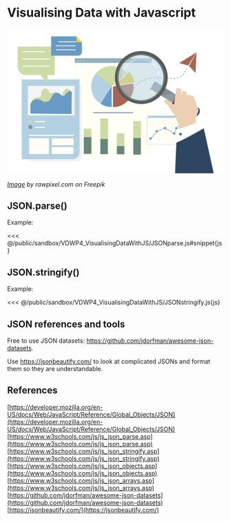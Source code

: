 # Visualising Data with Javascript

![Visualising data with JavaScript](./images/data.png)

*[Image](https://www.freepik.com/free-vector/business-performance-analysis-with-graphs_3425212.htm) by rawpixel.com on Freepik*


## JSON.parse()

Example:

<<< @/public/sandbox/VDWP4_VisualisingDataWithJS/JSONparse.js#snippet{js}


## JSON.stringify()

Example:

<<< @/public/sandbox/VDWP4_VisualisingDataWithJS/JSONstringify.js{js}


## JSON references and tools

Free to use JSON datasets: https://github.com/jdorfman/awesome-json-datasets.

Use https://jsonbeautify.com/ to look at complicated JSONs and format them so they are understandable.



## References
[https://developer.mozilla.org/en-US/docs/Web/JavaScript/Reference/Global_Objects/JSON](https://developer.mozilla.org/en-US/docs/Web/JavaScript/Reference/Global_Objects/JSON)  
[https://www.w3schools.com/js/js_json_parse.asp](https://www.w3schools.com/js/js_json_parse.asp)  
[https://www.w3schools.com/js/js_json_stringify.asp](https://www.w3schools.com/js/js_json_stringify.asp)  
[https://www.w3schools.com/js/js_json_objects.asp](https://www.w3schools.com/js/js_json_objects.asp)  
[https://www.w3schools.com/js/js_json_arrays.asp](https://www.w3schools.com/js/js_json_arrays.asp)  
[https://github.com/jdorfman/awesome-json-datasets](https://github.com/jdorfman/awesome-json-datasets)  
[https://jsonbeautify.com/](https://jsonbeautify.com/)